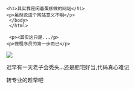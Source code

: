 <!DOCTYPE html>
<html>
  <head>
    <meta charset="utf-8">
    <title>做网站测试(huangmintao.io)</title>
    </head>
  <body>
    
    <h1>其实我是闲着蛋疼做的网站</h1>
    <p>虽然说这个网站意义不明</p>
     </body>
     </html>
     
     <p><其实这只是.../p>
    <p>做程序员的第一步而已</p>
   
<image src="20170728111134581.jpg"/>

<p>迟早有一天老子会秃头...还是肥宅好当,代码真心难记</p>

<p>转专业的趁早吧</p>
